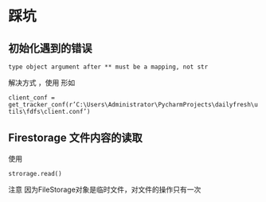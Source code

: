# 踩坑

## 初始化遇到的错误
```type object argument after ** must be a mapping, not str```

解决方式 ，使用 形如

```client_conf = get_tracker_conf(r’C:\Users\Administrator\PycharmProjects\dailyfresh\utils\fdfs\client.conf’)```

## Firestorage 文件内容的读取
使用

```strorage.read()```

注意 因为FileStorage对象是临时文件，对文件的操作只有一次